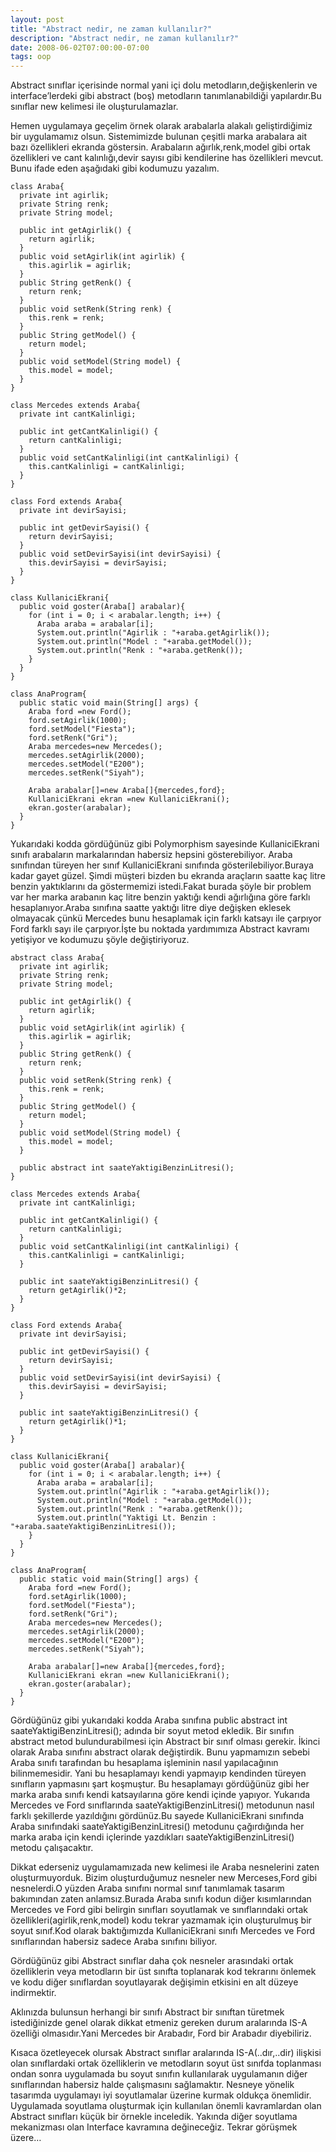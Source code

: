 ```yaml
---
layout: post
title: "Abstract nedir, ne zaman kullanılır?"
description: "Abstract nedir, ne zaman kullanılır?"
date: 2008-06-02T07:00:00-07:00
tags: oop
---
```


Abstract sınıflar içerisinde normal yani içi dolu metodların,değişkenlerin ve
interface’lerdeki gibi abstract (boş) metodların tanımlanabildiği yapılardır.Bu
sınıflar new kelimesi ile oluşturulamazlar.

Hemen uygulamaya geçelim örnek olarak arabalarla alakalı geliştirdiğimiz bir
uygulamamız olsun. Sistemimizde bulunan çeşitli marka arabalara ait bazı
özellikleri ekranda göstersin. Arabaların ağırlık,renk,model gibi ortak
özellikleri ve cant kalınlığı,devir sayısı gibi kendilerine has özellikleri
mevcut. Bunu ifade eden aşağıdaki gibi kodumuzu yazalım.

```
class Araba{
  private int agirlik;
  private String renk;
  private String model;

  public int getAgirlik() {
    return agirlik;
  }
  public void setAgirlik(int agirlik) {
    this.agirlik = agirlik;
  }
  public String getRenk() {
    return renk;
  }
  public void setRenk(String renk) {
    this.renk = renk;
  }
  public String getModel() {
    return model;
  }
  public void setModel(String model) {
    this.model = model;
  }
}

class Mercedes extends Araba{
  private int cantKalinligi;

  public int getCantKalinligi() {
    return cantKalinligi;
  }
  public void setCantKalinligi(int cantKalinligi) {
    this.cantKalinligi = cantKalinligi;
  }
}

class Ford extends Araba{
  private int devirSayisi;

  public int getDevirSayisi() {
    return devirSayisi;
  }
  public void setDevirSayisi(int devirSayisi) {
    this.devirSayisi = devirSayisi;
  }
}

class KullaniciEkrani{
  public void goster(Araba[] arabalar){
    for (int i = 0; i < arabalar.length; i++) {
      Araba araba = arabalar[i];
      System.out.println("Agirlik : "+araba.getAgirlik());
      System.out.println("Model : "+araba.getModel());
      System.out.println("Renk : "+araba.getRenk());
    }
  }
}

class AnaProgram{
  public static void main(String[] args) {
    Araba ford =new Ford();
    ford.setAgirlik(1000);
    ford.setModel("Fiesta");
    ford.setRenk("Gri");
    Araba mercedes=new Mercedes();
    mercedes.setAgirlik(2000);
    mercedes.setModel("E200");
    mercedes.setRenk("Siyah");

    Araba arabalar[]=new Araba[]{mercedes,ford};
    KullaniciEkrani ekran =new KullaniciEkrani();
    ekran.goster(arabalar);
  }
}
```
Yukarıdaki kodda gördüğünüz gibi Polymorphism sayesinde KullaniciEkrani sınıfı
arabaların markalarından habersiz hepsini gösterebiliyor. Araba sınıfından
türeyen her sınıf KullaniciEkrani sınıfında gösterilebiliyor.Buraya kadar gayet
güzel. Şimdi müşteri bizden bu ekranda araçların saatte kaç litre benzin
yaktıklarını da göstermemizi istedi.Fakat burada şöyle bir problem var her
marka arabanın kaç litre benzin yaktığı kendi ağırlığına göre farklı
hesaplanıyor.Araba sınıfına saatte yaktığı litre diye değişken eklesek
olmayacak çünkü Mercedes bunu hesaplamak için farklı katsayı ile çarpıyor Ford
farklı sayı ile çarpıyor.İşte bu noktada yardımımıza Abstract kavramı yetişiyor
ve kodumuzu şöyle değiştiriyoruz.

```
abstract class Araba{
  private int agirlik;
  private String renk;
  private String model;

  public int getAgirlik() {
    return agirlik;
  }
  public void setAgirlik(int agirlik) {
    this.agirlik = agirlik;
  }
  public String getRenk() {
    return renk;
  }
  public void setRenk(String renk) {
    this.renk = renk;
  }
  public String getModel() {
    return model;
  }
  public void setModel(String model) {
    this.model = model;
  }

  public abstract int saateYaktigiBenzinLitresi();
}

class Mercedes extends Araba{
  private int cantKalinligi;

  public int getCantKalinligi() {
    return cantKalinligi;
  }
  public void setCantKalinligi(int cantKalinligi) {
    this.cantKalinligi = cantKalinligi;
  }

  public int saateYaktigiBenzinLitresi() {
    return getAgirlik()*2;
  }
}

class Ford extends Araba{
  private int devirSayisi;

  public int getDevirSayisi() {
    return devirSayisi;
  }
  public void setDevirSayisi(int devirSayisi) {
    this.devirSayisi = devirSayisi;
  }

  public int saateYaktigiBenzinLitresi() {
    return getAgirlik()*1;
  }
}

class KullaniciEkrani{
  public void goster(Araba[] arabalar){
    for (int i = 0; i < arabalar.length; i++) {
      Araba araba = arabalar[i];
      System.out.println("Agirlik : "+araba.getAgirlik());
      System.out.println("Model : "+araba.getModel());
      System.out.println("Renk : "+araba.getRenk());
      System.out.println("Yaktigi Lt. Benzin : "+araba.saateYaktigiBenzinLitresi());
    }
  }
}

class AnaProgram{
  public static void main(String[] args) {
    Araba ford =new Ford();
    ford.setAgirlik(1000);
    ford.setModel("Fiesta");
    ford.setRenk("Gri");
    Araba mercedes=new Mercedes();
    mercedes.setAgirlik(2000);
    mercedes.setModel("E200");
    mercedes.setRenk("Siyah");

    Araba arabalar[]=new Araba[]{mercedes,ford};
    KullaniciEkrani ekran =new KullaniciEkrani();
    ekran.goster(arabalar);
  }
}
```

Gördüğünüz gibi yukarıdaki kodda Araba sınıfına public abstract int
saateYaktigiBenzinLitresi(); adında bir soyut metod ekledik. Bir sınıfın
abstract metod bulundurabilmesi için Abstract bir sınıf olması gerekir. İkinci
olarak Araba sınıfını abstract olarak değiştirdik. Bunu yapmamızın sebebi Araba
sınıfı tarafından bu hesaplama işleminin nasıl yapılacağının bilinmemesidir.
Yani bu hesaplamayı kendi yapmayıp kendinden türeyen sınıfların yapmasını şart
koşmuştur. Bu hesaplamayı gördüğünüz gibi her marka araba sınıfı kendi
katsayılarına göre kendi içinde yapıyor. Yukarıda Mercedes ve Ford sınıflarında
saateYaktigiBenzinLitresi() metodunun nasıl farklı şekillerde yazıldığını
gördünüz.Bu sayede KullaniciEkrani sınıfında Araba sınıfındaki
saateYaktigiBenzinLitresi() metodunu çağırdığında her marka araba için kendi
içlerinde yazdıkları saateYaktigiBenzinLitresi() metodu çalışacaktır.

Dikkat ederseniz uygulamamızada new kelimesi ile Araba nesnelerini zaten
oluşturmuyorduk. Bizim oluşturduğumuz nesneler new Merceses,Ford gibi
nesnelerdi.O yüzden Araba sınıfını normal sınıf tanımlamak tasarım bakımından
zaten anlamsız.Burada Araba sınıfı kodun diğer kısımlarından Mercedes ve Ford
gibi belirgin sınıfları soyutlamak ve sınıflarındaki ortak
özellikleri(agirlik,renk,model) kodu tekrar yazmamak için oluşturulmuş bir
soyut sınıf.Kod olarak baktığımızda KullaniciEkrani sınıfı Mercedes ve Ford
sınıflarından habersiz sadece Araba sınıfını biliyor.

Gördüğünüz gibi Abstract sınıflar daha çok nesneler arasındaki ortak
özelliklerin veya metodların bir üst sınıfta toplanarak kod tekrarını önlemek
ve kodu diğer sınıflardan soyutlayarak değişimin etkisini en alt düzeye
indirmektir.

Aklınızda bulunsun herhangi bir sınıfı Abstract bir sınıftan türetmek
istediğinizde genel olarak dikkat etmeniz gereken durum aralarında IS-A
özelliği olmasıdır.Yani Mercedes bir Arabadır, Ford bir Arabadır diyebiliriz.

Kısaca özetleyecek olursak Abstract sınıflar aralarında IS-A(..dır,..dir)
ilişkisi olan sınıflardaki ortak özelliklerin ve metodların soyut üst sınıfda
toplanması ondan sonra uygulamada bu soyut sınıfın kullanılarak uygulamanın
diğer sınıflarından habersiz halde çalışmasını sağlamaktır. Nesneye yönelik
tasarımda uygulamayı iyi soyutlamalar üzerine kurmak oldukça önemlidir.
Uygulamada soyutlama oluşturmak için kullanılan önemli kavramlardan olan
Abstract sınıfları küçük bir örnekle inceledik. Yakında diğer soyutlama
mekanizması olan Interface kavramına değineceğiz. Tekrar görüşmek üzere…
